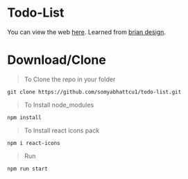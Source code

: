 # Todo-List

You can view the web [here](https://serene-banoffee-73c3b8.netlify.app/).
Learned from [brian design](https://www.youtube.com/watch?v=E1E08i2UJGI).

# Download/Clone

> To Clone the repo in your folder

```
git clone https://github.com/somyabhattcu1/todo-list.git
```

>To Install node_modules
```
npm install  
```
>To Install react icons pack

```
npm i react-icons
```

>Run
```
npm run start
```
> 
